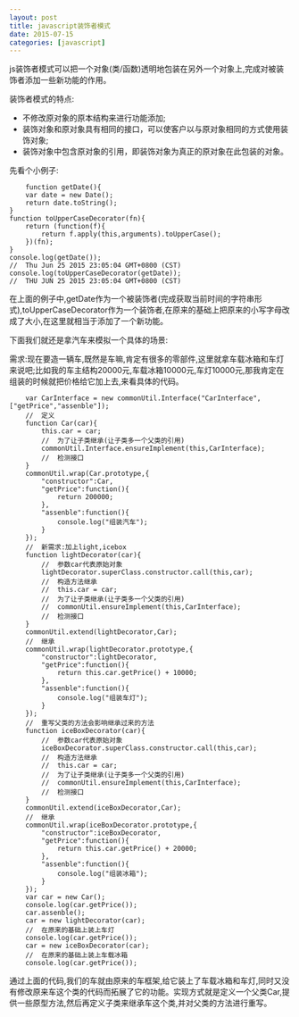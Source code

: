 ```yaml
---
layout: post
title: javascript装饰者模式
date: 2015-07-15
categories: [javascript]
---
```


js装饰者模式可以把一个对象(类/函数)透明地包装在另外一个对象上,完成对被装饰者添加一些新功能的作用。

装饰者模式的特点:
- 不修改原对象的原本结构来进行功能添加;
- 装饰对象和原对象具有相同的接口，可以使客户以与原对象相同的方式使用装饰对象;
- 装饰对象中包含原对象的引用，即装饰对象为真正的原对象在此包装的对象。


先看个小例子:

        function getDate(){
        var date = new Date();
        return date.toString();
    }
    function toUpperCaseDecorator(fn){
        return (function(f){
            return f.apply(this,arguments).toUpperCase();
        })(fn);
    }
    console.log(getDate());
    //  Thu Jun 25 2015 23:05:04 GMT+0800 (CST)
    console.log(toUpperCaseDecorator(getDate));
    //  THU JUN 25 2015 23:05:04 GMT+0800 (CST)
        
在上面的例子中,getDate作为一个被装饰者(完成获取当前时间的字符串形式),toUpperCaseDecorator作为一个装饰者,在原来的基础上把原来的小写字母改成了大小,在这里就相当于添加了一个新功能。

下面我们就还是拿汽车来模拟一个具体的场景:

需求:现在要造一辆车,既然是车嘛,肯定有很多的零部件,这里就拿车载冰箱和车灯来说吧;比如我的车主结构20000元,车载冰箱10000元,车灯10000元,那我肯定在组装的时候就把价格给它加上去,来看具体的代码。

        var CarInterface = new commonUtil.Interface("CarInterface",["getPrice","assenble"]);
        //  定义
        function Car(car){
            this.car = car;
            //  为了让子类继承(让子类多一个父类的引用)
            commonUtil.Interface.ensureImplement(this,CarInterface);
            //  检测接口
        }
        commonUtil.wrap(Car.prototype,{
            "constructor":Car,
            "getPrice":function(){
                return 200000;
            },
            "assenble":function(){
                console.log("组装汽车");
            }
        });
        //  新需求:加上light,icebox
        function lightDecorator(car){
            //  参数car代表原始对象
            lightDecorator.superClass.constructor.call(this,car);
            //  构造方法继承
            //  this.car = car;
            //  为了让子类继承(让子类多一个父类的引用)
            //  commonUtil.ensureImplement(this,CarInterface);
            //  检测接口
        }
        commonUtil.extend(lightDecorator,Car);
        //  继承
        commonUtil.wrap(lightDecorator.prototype,{
            "constructor":lightDecorator,
            "getPrice":function(){
                return this.car.getPrice() + 10000;
            },
            "assenble":function(){
                console.log("组装车灯");
            }
        });
        //  重写父类的方法会影响继承过来的方法
        function iceBoxDecorator(car){
            //  参数car代表原始对象
            iceBoxDecorator.superClass.constructor.call(this,car);
            //  构造方法继承
            //  this.car = car;
            //  为了让子类继承(让子类多一个父类的引用)
            //  commonUtil.ensureImplement(this,CarInterface);
            //  检测接口
        }
        commonUtil.extend(iceBoxDecorator,Car);
        //  继承
        commonUtil.wrap(iceBoxDecorator.prototype,{
            "constructor":iceBoxDecorator,
            "getPrice":function(){
                return this.car.getPrice() + 20000;
            },
            "assenble":function(){
                console.log("组装冰箱");
            }
        });
        var car = new Car();
        console.log(car.getPrice());
        car.assenble();
        car = new lightDecorator(car);
        //  在原来的基础上装上车灯
        console.log(car.getPrice());
        car = new iceBoxDecorator(car);
        //  在原来的基础上装上车载冰箱
        console.log(car.getPrice());
        
通过上面的代码,我们的车就由原来的车框架,给它装上了车载冰箱和车灯,同时又没有修改原来车这个类的代码而拓展了它的功能。实现方式就是定义一个父类Car,提供一些原型方法,然后再定义子类来继承车这个类,并对父类的方法进行重写。
